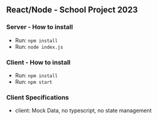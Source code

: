 ## React/Node - School Project 2023

### Server - How to install
- Run: `npm install`
- Run: `node index.js`

### Client - How to install
- Run: `npm install`
- Run: `npm start`

### Client Specifications
- client: Mock Data, no typescript, no state management